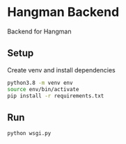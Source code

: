 # Hangman Backend

Backend for Hangman

## Setup

Create venv and install dependencies

```bash
python3.8 -m venv env
source env/bin/activate
pip install -r requirements.txt
```

## Run

```bash
python wsgi.py